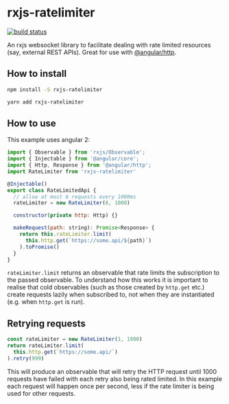 # rxjs-ratelimiter

[![build status](https://circleci.com/gh/ohjames/rxjs-ratelimiter.png)](https://circleci.com/gh/ohjames/rxjs-ratelimiter)

An rxjs websocket library to facilitate dealing with rate limited resources (say, external REST APIs). Great for use with [@angular/http](https://www.npmjs.com/package/@angular/http).

## How to install

```bash
npm install -S rxjs-ratelimiter
```

```bash
yarn add rxjs-ratelimiter
```

## How to use

This example uses angular 2:

```javascript
import { Observable } from 'rxjs/Observable';
import { Injectable } from '@angular/core';
import { Http, Response } from '@angular/http';
import RateLimiter from 'rxjs-ratelimiter'

@Injectable()
export class RateLimitedApi {
  // allow at most 6 requests every 1000ms
  rateLimiter = new RateLimiter(6, 1000)

  constructor(private http: Http) {}

  makeRequest(path: string): Promise<Response> {
    return this.rateLimiter.limit(
      this.http.get(`https://some.api/${path}`)
    ).toPromise()
  }
}
```

`rateLimiter.limit` returns an observable that rate limits the subscription to the passed observable. To understand how this works it is important to realise that cold observables (such as those created by `http.get` etc.) create requests lazily when subscribed to, not when they are instantiated (e.g. when `http.get` is run).

## Retrying requests

```javascript
const rateLimiter = new RateLimiter(1, 1000)
return rateLimiter.limit(
  this.http.get(`https://some.api/`)
).retry(999)
```

This will produce an observable that will retry the HTTP request until 1000 requests have failed with each retry also being rated limited. In this example each request will happen once per second, less if the rate limiter is being used for other requests.
